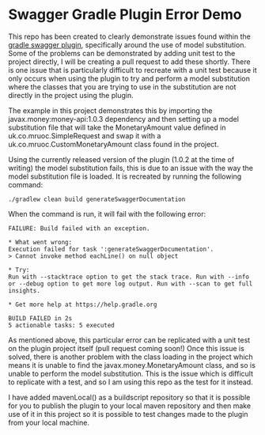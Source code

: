 # Swagger Gradle Plugin Error Demo

This repo has been created to clearly demonstrate issues found within the
[gradle swagger plugin](https://github.com/gigaSproule/swagger-gradle-plugin), specifically around
the use of model substitution. Some of the problems can be demonstrated by adding unit test to the project directly,
I will be creating a pull request to add these shortly. There is one issue that is particularly difficult to recreate
with a unit test because it only occurs when using the plugin to try and perform a model substitution where the classes
that you are trying to use in the substitution are not directly in the project using the plugin.

The example in this project demonstrates this by importing the javax.money:money-api:1.0.3 dependency and then setting
up a model substitution file that will take the MonetaryAmount value defined in uk.co.mruoc.SimpleRequest and swap it
with a uk.co.mruoc.CustomMonetaryAmount class found in the project.

Using the currently released version of the plugin (1.0.2 at the time of writing) the model substitution fails, this is
due to an issue with the way the model substitution file is loaded. It is recreated by running the following command:

```
./gradlew clean build generateSwaggerDocumentation
```

When the command is run, it will fail with the following error:

```
FAILURE: Build failed with an exception.

* What went wrong:
Execution failed for task ':generateSwaggerDocumentation'.
> Cannot invoke method eachLine() on null object

* Try:
Run with --stacktrace option to get the stack trace. Run with --info or --debug option to get more log output. Run with --scan to get full insights.

* Get more help at https://help.gradle.org

BUILD FAILED in 2s
5 actionable tasks: 5 executed
```

As mentioned above, this particular error can be replicated with a unit test on the plugin project itself (pull
request coming soon!) Once this issue is solved, there is another problem with the class loading in the project which
means it is unable to find the javax.money.MonetaryAmount class, and so is unable to perform the model substitution.
This is the issue which is difficult to replicate with a test, and so I am using this repo as the test for it instead.

I have added mavenLocal() as a buildscript repository so that it is possible for you to publish the plugin to your local
maven repository and then make use of it in this project so it is possible to test changes made to the plugin from your
local machine.